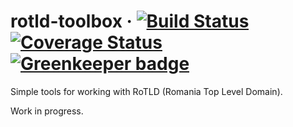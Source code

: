 # rotld-toolbox &middot; [![Build Status](https://travis-ci.org/alinchican/rotld-toolbox.svg?branch=master)](https://travis-ci.org/alinchican/rotld-toolbox) [![Coverage Status](https://coveralls.io/repos/github/alinchican/rotld-toolbox/badge.svg?branch=master)](https://coveralls.io/github/alinchican/rotld-toolbox?branch=master) [![Greenkeeper badge](https://badges.greenkeeper.io/alinchican/rotld-toolbox.svg)](https://greenkeeper.io/)

Simple tools for working with RoTLD (Romania Top Level Domain).

Work in progress.
